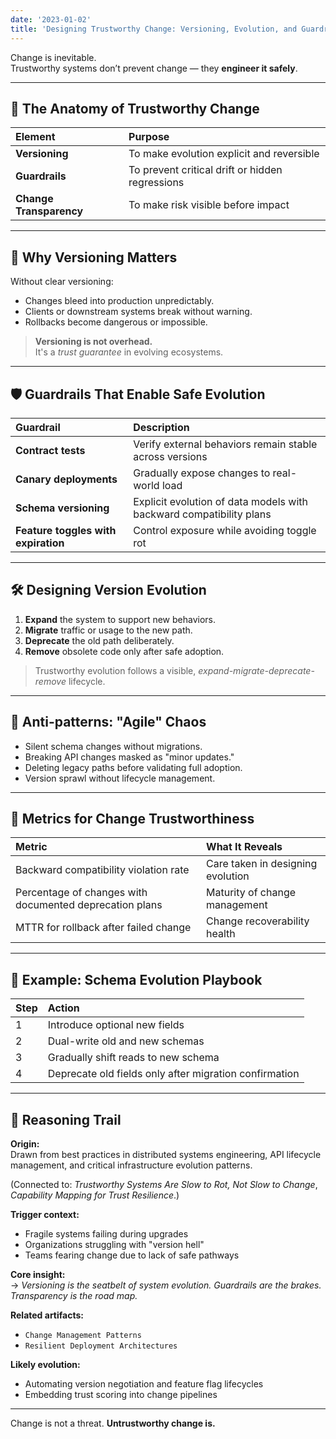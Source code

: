 ```yaml
---
date: '2023-01-02'
title: 'Designing Trustworthy Change: Versioning, Evolution, and Guardrails'
---
```


Change is inevitable.  
Trustworthy systems don’t prevent change — they **engineer it safely**.

---

## 🧠 The Anatomy of Trustworthy Change

| Element | Purpose |
|:--------|:--------|
| **Versioning** | To make evolution explicit and reversible |
| **Guardrails** | To prevent critical drift or hidden regressions |
| **Change Transparency** | To make risk visible before impact |

---

## 🔗 Why Versioning Matters

Without clear versioning:

- Changes bleed into production unpredictably.
- Clients or downstream systems break without warning.
- Rollbacks become dangerous or impossible.

> **Versioning is not overhead.**  
> It's a *trust guarantee* in evolving ecosystems.

---

## 🛡️ Guardrails That Enable Safe Evolution

| Guardrail | Description |
|:----------|:------------|
| **Contract tests** | Verify external behaviors remain stable across versions |
| **Canary deployments** | Gradually expose changes to real-world load |
| **Schema versioning** | Explicit evolution of data models with backward compatibility plans |
| **Feature toggles with expiration** | Control exposure while avoiding toggle rot |

---

## 🛠 Designing Version Evolution

1. **Expand** the system to support new behaviors.
2. **Migrate** traffic or usage to the new path.
3. **Deprecate** the old path deliberately.
4. **Remove** obsolete code only after safe adoption.

> Trustworthy evolution follows a visible, *expand-migrate-deprecate-remove* lifecycle.

---

## 🚨 Anti-patterns: "Agile" Chaos

- Silent schema changes without migrations.
- Breaking API changes masked as "minor updates."
- Deleting legacy paths before validating full adoption.
- Version sprawl without lifecycle management.

---

## 📏 Metrics for Change Trustworthiness

| Metric | What It Reveals |
|:-------|:----------------|
| Backward compatibility violation rate | Care taken in designing evolution |
| Percentage of changes with documented deprecation plans | Maturity of change management |
| MTTR for rollback after failed change | Change recoverability health |

---

## 📜 Example: Schema Evolution Playbook

| Step | Action |
|:-----|:-------|
| 1 | Introduce optional new fields |
| 2 | Dual-write old and new schemas |
| 3 | Gradually shift reads to new schema |
| 4 | Deprecate old fields only after migration confirmation |

---

## 🧭 Reasoning Trail

**Origin:**  
Drawn from best practices in distributed systems engineering, API lifecycle management, and critical infrastructure evolution patterns.

(Connected to: *Trustworthy Systems Are Slow to Rot, Not Slow to Change*, *Capability Mapping for Trust Resilience*.)

**Trigger context:**  
- Fragile systems failing during upgrades
- Organizations struggling with "version hell"
- Teams fearing change due to lack of safe pathways

**Core insight:**  
→ *Versioning is the seatbelt of system evolution. Guardrails are the brakes. Transparency is the road map.*

**Related artifacts:**  
- `Change Management Patterns`  
- `Resilient Deployment Architectures`

**Likely evolution:**  
- Automating version negotiation and feature flag lifecycles
- Embedding trust scoring into change pipelines

---

Change is not a threat. **Untrustworthy change is.**
